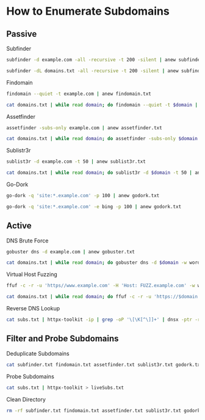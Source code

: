 # How to Enumerate Subdomains


## Passive
Subfinder
```bash
subfinder -d example.com -all -recursive -t 200 -silent | anew subfinder.txt

subfinder -dL domains.txt -all -recursive -t 200 -silent | anew subfinder.txt
```

Findomain
```bash
findomain --quiet -t example.com | anew findomain.txt

cat domains.txt | while read domain; do findomain --quiet -t $domain | anew findomain.txt; done
```

Assetfinder
```bash
assetfinder -subs-only example.com | anew assetfinder.txt

cat domains.txt | while read domain; do assetfinder -subs-only $domain | anew assetfinder.txt; done
```

Sublistr3r
```bash
sublist3r -d example.com -t 50 | anew sublist3r.txt

cat domains.txt | while read domain; do sublist3r -d $domain -t 50 | anew sublist3r.txt; done
```

Go-Dork
```bash
go-dork -q 'site:*.example.com' -p 100 | anew godork.txt

go-dork -q 'site:*.example.com' -e bing -p 100 | anew godork.txt
```

## Active

DNS Brute Force
```bash
gobuster dns -d example.com | anew gobuster.txt

cat domains.txt | while read domain; do gobuster dns -d $domain -w wordlist.txt | anew gobuster.txt; done
```

Virtual Host Fuzzing
```bash
ffuf -c -r -u 'https//www.example.com' -H 'Host: FUZZ.example.com' -w wordlist.txt | anew vhost.txt

cat domains.txt | while read domain; do ffuf -c -r -u 'https://$domain' -H 'Host: FUZZ.$domain' -w wordlist.txt  | anew vhost.txt; done
```

Reverse DNS Lookup
```bash
cat subs.txt | httpx-toolkit -ip | grep -oP '\[\K[^\]]+' | dnsx -ptr -resp-only | anew reverseDns.txt
```


## Filter and Probe Subdomains
Deduplicate Subdomains
```bash
cat subfinder.txt findomain.txt assetfinder.txt sublist3r.txt godork.txt gobuster.txt vhost.txt reverseDns.txt | anew subs.txt
```

Probe Subdomains
```bash
cat subs.txt | httpx-toolkit > liveSubs.txt
```

Clean Directory
```bash
rm -rf subfinder.txt findomain.txt assetfinder.txt sublist3r.txt godork.txt gobuster.txt vhost.txt reverseDns.txt
```
